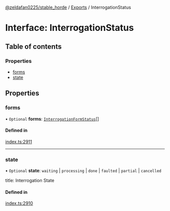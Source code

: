 [@zeldafan0225/stable_horde](../README.md) / [Exports](../modules.md) / InterrogationStatus

# Interface: InterrogationStatus

## Table of contents

### Properties

- [forms](InterrogationStatus.md#forms)
- [state](InterrogationStatus.md#state)

## Properties

### forms

• `Optional` **forms**: [`InterrogationFormStatus`](InterrogationFormStatus.md)[]

#### Defined in

[index.ts:2911](https://github.com/ZeldaFan0225/stable_horde/blob/9241243/index.ts#L2911)

___

### state

• `Optional` **state**: `waiting` \| `processing` \| `done` \| `faulted` \| `partial` \| `cancelled`

title: Interrogation State

#### Defined in

[index.ts:2910](https://github.com/ZeldaFan0225/stable_horde/blob/9241243/index.ts#L2910)

